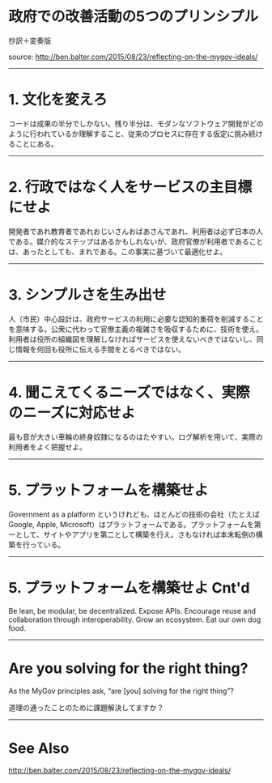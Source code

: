# 政府での改善活動の5つのプリンシプル
抄訳＋変奏版

source: http://ben.balter.com/2015/08/23/reflecting-on-the-mygov-ideals/

---

# 1. 文化を変えろ
コードは成果の半分でしかない。残り半分は、モダンなソフトウェア開発がどのように行われているか理解すること、従来のプロセスに存在する仮定に挑み続けることにある。

---

# 2. 行政ではなく人をサービスの主目標にせよ
開発者であれ教育者であれおじいさんおばあさんであれ、利用者は必ず日本の人である。媒介的なステップはあるかもしれないが、政府官僚が利用者であることは、あったとしても、まれである。この事実に基づいて最適化せよ。

---

# 3. シンプルさを生み出せ
人（市民）中心設計は、政府サービスの利用に必要な認知的重荷を削減することを意味する。公衆に代わって官僚主義の複雑さを吸収するために、技術を使え。利用者は役所の組織図を理解しなければサービスを使えないべきではないし、同じ情報を何回も役所に伝える手間をとるべきではない。

---

# 4. 聞こえてくるニーズではなく、実際のニーズに対応せよ
最も音が大きい車輪の終身奴隷になるのはたやすい。ログ解析を用いて、実際の利用者をよく把握せよ。

---

# 5. プラットフォームを構築せよ
Government as a platform というけれども、ほとんどの技術の会社（たとえば Google, Apple, Microsoft）はプラットフォームである。プラットフォームを第一として、サイトやアプリを第二として構築を行え。さもなければ本末転倒の構築を行っている。

---

# 5. プラットフォームを構築せよ Cnt'd
Be lean, be modular, be decentralized. Expose APIs. Encourage reuse and collaboration through interoperability. Grow an ecosystem. Eat our own dog food.

---

# Are you solving for the right thing?
As the MyGov principles ask, “are [you] solving for the right thing”?

道理の通ったことのために課題解決してますか？

---

# See Also
http://ben.balter.com/2015/08/23/reflecting-on-the-mygov-ideals/
